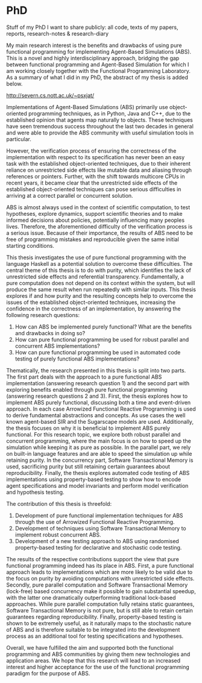 # PhD
Stuff of my PhD I want to share publicly: all code, texts of my papers, reports, research-notes &amp; research-diary

My main research interest is the benefits and drawbacks of using pure functional programming for implementing Agent-Based Simulations (ABS). This is a novel and highly interdisciplinary approach, bridging the gap between functional programming and Agent-Based Simulation for which I am working closely together with the Functional Programming Laboratory. As a summary of what I did in my PhD, the abstract of my thesis is added below.

http://severn.cs.nott.ac.uk/~psxjat/

Implementations of Agent-Based Simulations (ABS) primarily use object-oriented programming techniques, as in Python, Java and C++, due to the established opinion that agents map naturally to objects. These techniques have seen tremendous success throughout the last two decades in general and were able to provide the ABS community with useful simulation tools in particular.

However, the verification process of ensuring the correctness of the implementation with respect to its specification has never been an easy task with the established object-oriented techniques, due to their inherent reliance on unrestricted side effects like mutable data and aliasing through references or pointers.
Further, with the shift towards multicore CPUs in recent years, it became clear that the unrestricted side effects of the established object-oriented techniques can pose serious difficulties in arriving at a correct parallel or concurrent solution.

ABS is almost always used in the context of scientific computation, to test hypotheses, explore dynamics, support scientific theories and to make informed decisions about policies, potentially influencing many peoples lives. Therefore, the aforementioned difficulty of the verification process is a serious issue. Because of their importance, the results of ABS need to be free of programming mistakes and reproducible given the same initial starting conditions.

This thesis investigates the use of pure functional programming with the language Haskell as a potential solution to overcome these difficulties. The central theme of this thesis is to do with purity, which identifies the lack of unrestricted side effects and referential transparency. Fundamentally, a pure computation does not depend on its context within the system, but will produce the same result when run repeatedly with similar inputs. This thesis explores if and how purity and the resulting concepts help to overcome the issues of the established object-oriented techniques, increasing the confidence in the correctness of an implementation, by answering the following research questions:

1. How can ABS be implemented purely functional? What are the benefits and drawbacks in doing so?
2. How can pure functional programming be used for robust parallel and concurrent ABS implementations? 
3. How can pure functional programming be used in automated code testing of purely functional ABS implementations?

Thematically, the research presented in this thesis is split into two parts. The first part deals with the approach to a pure functional ABS implementation (answering research question 1) and the second part with exploring benefits enabled through pure functional programming (answering research questions 2 and 3).
First, the thesis explores how to implement ABS purely functional, discussing both a time and event-driven approach. In each case Arrowized Functional Reactive Programming is used to derive fundamental abstractions and concepts. As use cases the well known agent-based SIR and the Sugarscape models are used. Additionally, the thesis focuses on why it is beneficial to implement ABS purely functional. For this research topic, we explore both robust parallel and concurrent programming, where the main focus is on how to speed up the simulation while keeping it as pure as possible. In the parallel part, we rely on built-in language features and are able to speed the simulation up while retaining purity. In the concurrency part, Software Transactional Memory is used, sacrificing purity but still retaining certain guarantees about reproducibility. Finally, the thesis explores automated code testing of ABS implementations using property-based testing to show how to encode agent specifications and model invariants and perform model verification and hypothesis testing.

The contribution of this thesis is threefold:
1. Development of pure functional implementation techniques for ABS through the use of Arrowized Functional Reactive Programming.
2. Development of techniques using Software Transactional Memory to implement robust concurrent ABS.
3. Development of a new testing approach to ABS using randomised property-based testing for declarative and stochastic code testing.

The results of the respective contributions support the view that pure functional programming indeed has its place in ABS. First, a pure functional approach leads to implementations which are more likely to be valid due to the focus on purity by avoiding computations with unrestricted side effects. Secondly, pure parallel computation and Software Transactional Memory (lock-free) based concurrency make it possible to gain substantial speedup, with the latter one dramatically outperforming traditional lock-based approaches. While pure parallel computation fully retains static guarantees, Software Transactional Memory is not pure, but is still able to retain certain guarantees regarding reproducibility. Finally, property-based testing is shown to be extremely useful, as it naturally maps to the stochastic nature of ABS and is therefore suitable to be integrated into the development process as an additional tool for testing specifications and hypotheses.

Overall, we have fulfilled the aim and supported both the functional programming and ABS communities by giving them new technologies and application areas. We hope that this research will lead to an increased interest and higher acceptance for the use of the functional programming paradigm for the purpose of ABS.
